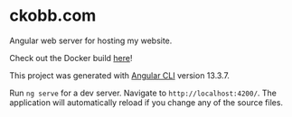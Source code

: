 # ckobb.com

Angular web server for hosting my website.

Check out the Docker build [here](https://github.com/sigiltenebrae/ckobb_com_docker)!

This project was generated with [Angular CLI](https://github.com/angular/angular-cli) version 13.3.7.

Run `ng serve` for a dev server. Navigate to `http://localhost:4200/`. The application will automatically reload if you change any of the source files.
